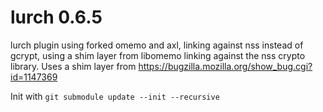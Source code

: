 # lurch 0.6.5
lurch plugin using forked omemo and axl, linking against nss instead of gcrypt, using a shim layer from libomemo linking against the nss crypto library. Uses a shim layer from https://bugzilla.mozilla.org/show_bug.cgi?id=1147369

Init with `git submodule update --init --recursive`
